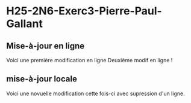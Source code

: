 # H25-2N6-Exerc3-Pierre-Paul-Gallant

## Mise-à-jour en ligne
Voici une première modification en ligne
Deuxième modif en ligne !

## mise-à-jour locale
Voici une novuelle modification
cette fois-ci avec supression d'un ligne.
